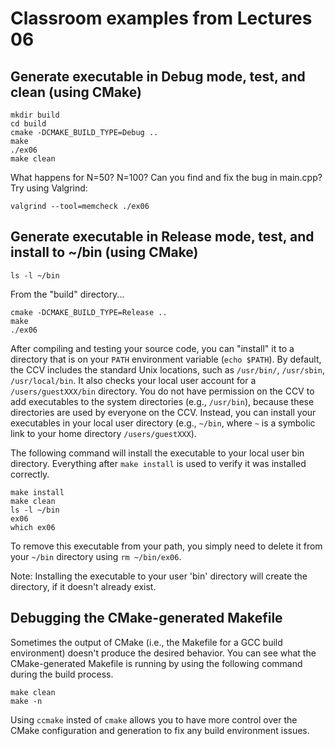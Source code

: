 # Classroom examples from Lectures 06

## Generate executable in Debug mode, test, and clean (using CMake)
```
mkdir build
cd build
cmake -DCMAKE_BUILD_TYPE=Debug ..
make
./ex06
make clean
```

What happens for N=50? N=100?  Can you find and fix the bug in main.cpp?  Try using Valgrind:

```
valgrind --tool=memcheck ./ex06
```

## Generate executable in Release mode, test, and install to ~/bin (using CMake)

```
ls -l ~/bin
```

From the "build" directory...

```
cmake -DCMAKE_BUILD_TYPE=Release ..
make
./ex06
```

After compiling and testing your source code, you can "install" it to a directory that is on your `PATH` environment variable (`echo $PATH`).  By default, the CCV includes the standard Unix locations, such as `/usr/bin/`, `/usr/sbin`, `/usr/local/bin`.  It also checks your local user account for a `/users/guestXXX/bin` directory.  You do not have permission on the CCV to add executables to the system directories (e.g., `/usr/bin`), because these directories are used by everyone on the CCV. Instead, you can install your executables in your local user directory (e.g., `~/bin`, where `~` is a symbolic link to your home directory `/users/guestXXX`).

The following command will install the executable to your local user bin directory.  Everything after `make install` is used to verify it was installed correctly.

```
make install
make clean
ls -l ~/bin
ex06
which ex06
```

To remove this executable from your path, you simply need to delete it from your `~/bin` directory using `rm ~/bin/ex06`.

Note:  Installing the executable to your user 'bin' directory will create the directory, if it doesn't already exist.

## Debugging the CMake-generated Makefile

Sometimes the output of CMake (i.e., the Makefile for a GCC build environment) doesn't produce the desired behavior.  You can see what the CMake-generated Makefile is running by using the following command during the build process.

```
make clean
make -n
```

Using `ccmake` insted of `cmake`  allows you to have more control over the CMake configuration and generation to fix any build environment issues.

